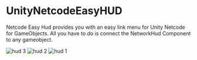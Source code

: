 # UnityNetcodeEasyHUD
Netcode Easy Hud provides you with an easy link menu for Unity Netcode for GameObjects. All you have to do is connect the NetworkHud Component to any gameobject.

![hud 3](https://github.com/eyyss/UnityNetcodeEasyHUD/assets/75747082/ebee91c1-d813-475b-b5ef-c6dc59b22774)
![hud 2](https://github.com/eyyss/UnityNetcodeEasyHUD/assets/75747082/4d67fe9c-0a63-492b-8ab0-19a7a2585c35)
![hud 1](https://github.com/eyyss/UnityNetcodeEasyHUD/assets/75747082/338e81c1-9ba9-4385-bd10-ac18f7f66221)
